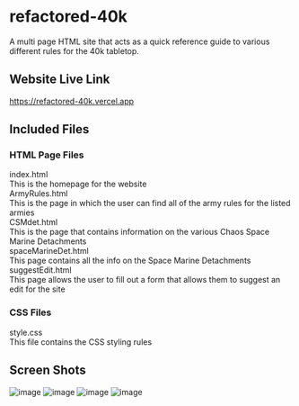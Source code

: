 # refactored-40k
A multi page HTML site that acts as a quick reference guide to various different rules for the 40k tabletop.
## Website Live Link
https://refactored-40k.vercel.app
## Included Files
### HTML Page Files
index.html <br>
This is the homepage for the website <br>
ArmyRules.html <br>
This is the page in which the user can find all of the army rules for the listed armies <br>
CSMdet.html <br>
This is the page that contains information on the various Chaos Space Marine Detachments<br>
spaceMarineDet.html<br>
This page contains all the info on the Space Marine Detachments<br>
suggestEdit.html<br>
This page allows the user to fill out a form that allows them to suggest an edit for the site
### CSS Files
style.css <br>
This file contains the CSS styling rules
## Screen Shots
![image](https://github.com/user-attachments/assets/bcb2e446-bb9a-40fc-bcc9-9c711edaeb94)
![image](https://github.com/user-attachments/assets/6adfa527-4ad3-448f-821b-2e98851663c3)
![image](https://github.com/user-attachments/assets/b8d15af5-f89b-47c4-91c7-ba5c9388a276)
![image](https://github.com/user-attachments/assets/4f94ac1f-c859-48c0-99df-38f642a25c84)



